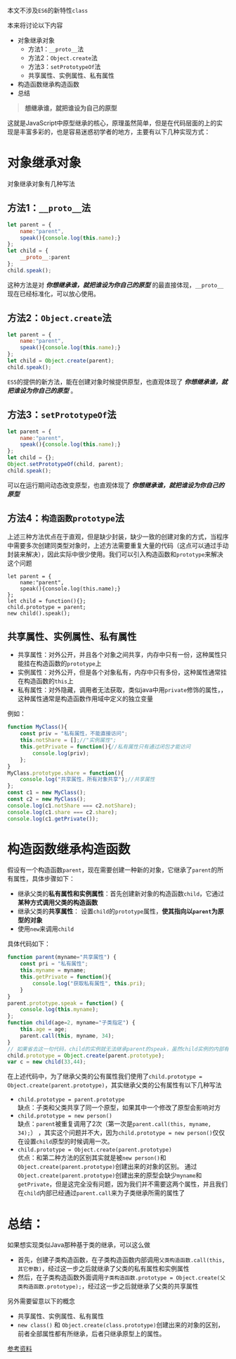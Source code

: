 本文不涉及`ES6`的新特性`class`

本来将讨论以下内容  
* 对象继承对象  
	* 方法1：`__proto__`法
	* 方法2：`Object.create`法
	* 方法3：`setPrototypeOf`法
	* 共享属性、实例属性、私有属性
* 构造函数继承构造函数
* 总结

> **想继承谁，就把谁设为自己的原型**

这就是JavaScript中原型继承的核心，原理虽然简单，但是在代码层面的上的实现是丰富多彩的，也是容易迷惑初学者的地方，主要有以下几种实现方式：

# 对象继承对象
对象继承对象有几种写法
## 方法1：`__proto__`法
```JavaScript
let parent = {
	name:"parent",
	speak(){console.log(this.name);}
};
let child = {
	__proto__:parent
};
child.speak();	
```
这种方法是对 ***你想继承谁，就把谁设为你自己的原型*** 的最直接体现，`__proto__`现在已经标准化，可以放心使用。



## 方法2：`Object.create`法
```JavaScript
let parent = {
	name:"parent",
	speak(){console.log(this.name);}
};
let child = Object.create(parent);
child.speak();	
```
`ES5`的提供的新方法，能在创建对象时候提供原型，也直观体现了 ***你想继承谁，就把谁设为你自己的原型*** 。


## 方法3：`setPrototypeOf`法
```JavaScript
let parent = {
	name:"parent",
	speak(){console.log(this.name);}
};
let child = {};
Object.setPrototypeOf(child, parent);
child.speak();
```
可以在运行期间动态改变原型，也直观体现了 ***你想继承谁，就把谁设为你自己的原型*** 

## 方法4：`构造函数prototype`法  
上述三种方法优点在于直观，但是缺少封装，缺少一致的创建对象的方式，当程序中需要多次创建同类型对象时，上述方法需要重复大量的代码（这点可以通过手动封装来解决），因此实际中很少使用。我们可以引入构造函数和`prototype`来解决这个问题
```JS
let parent = {
	name:"parent",
	speak(){console.log(this.name);}
};
let child = function(){};
child.prototype = parent;
new child().speak();
```


## 共享属性、实例属性、私有属性
* 共享属性：对外公开，并且各个对象之间共享，内存中只有一份，这种属性只能挂在构造函数的`prototype`上
* 实例属性：对外公开，但是各个对象私有，内存中只有多份，这种属性通常挂在构造函数的`this`上
* 私有属性：对外隐藏，调用者无法获取，类似java中用`private`修饰的属性，，这种属性通常是构造函数作用域中定义的独立变量

例如：
```JavaScript
function MyClass(){
	const priv = "私有属性，不能直接访问";
	this.notShare = [];//"实例属性";
	this.getPrivate = function(){//私有属性只有通过闭包才能访问
		console.log(priv);
	};
}
MyClass.prototype.share = function(){
	console.log("共享属性，所有对象共享");//共享属性
};
const c1 = new MyClass();
const c2 = new MyClass();
console.log(c1.notShare === c2.notShare);
console.log(c1.share === c2.share);
console.log(c1.getPrivate());
```

# 构造函数继承构造函数


假设有一个构造函数`parent`，现在需要创建一种新的对象，它继承了`parent`的所有属性，具体步骤如下：

* 继承父类的**私有属性和实例属性**：首先创建新对象的构造函数`child`，它通过**某种方式调用父类的构造函数**
* 继承父类的**共享属性**： 设置`child`的`prototype`属性，**使其指向以`parent`为原型的对象** 
* 使用`new`来调用`child`

具体代码如下：
```JavaScript
function parent(myname="共享属性") {
	const pri = "私有属性";
	this.myname = myname;
	this.getPrivate = function(){
		console.log("获取私有属性", this.pri);
	}
}
parent.prototype.speak = function() {
	console.log(this.myname);
};
function child(age=2, myname="子类指定") {
	this.age = age;
	parent.call(this, myname, 34);
}
// 如果省去这一句代码，child的实例就无法继承parent的speak，虽然child实例的内部有一个parent的实例，但是按照原型链往上搜索的时候并不会找到speak()
child.prototype = Object.create(parent.prototype);
var c = new child(33,44);
```

在上述代码中，为了继承父类的公有属性我们使用了`child.prototype = Object.create(parent.prototype)`，其实继承父类的公有属性有以下几种写法
* `child.prototype = parent.prototype`  
	缺点：子类和父类共享了同一个原型，如果其中一个修改了原型会影响对方
* `child.prototype = new person()`  
	缺点：`parent`被重复调用了2次（第一次是`parent.call(this, myname, 34);`）  ，其实这个问题并不大，因为`child.prototype = new person()`仅仅在设置`child`原型的时候调用一次。
* `child.prototype = Object.create(parent.prototype)`  
	优点：和第二种方法的区别其实就是被`new person()`和`Object.create(parent.prototype)`创建出来的对象的区别。     通过`Object.create(parent.prototype)`创建出来的原型会缺少`myname`和`getPrivate`，但是这完全没有问题，因为我们并不需要这两个属性，并且我们在`child`内部已经通过`parent.call`来为子类继承所需的属性了

# 总结：
如果想实现类似Java那种基于类的继承，可以这么做
* 首先，创建子类构造函数，在子类构造函数内部调用`父类构造函数.call(this, 其它参数)`，经过这一步之后就继承了父类的私有属性和实例属性
* 然后，在子类构造函数外面调用`子类构造函数.prototype = Object.create(父类构造函数.prototype);`，经过这一步之后就继承了父类的共享属性

另外需要留意以下的概念

* 共享属性、实例属性、私有属性
* `new class()` 和 `Object.create(class.prototype)`创建出来的对象的区别，前者全部属性都有所继承，后者只继承原型上的属性。

[参考资料](https://segmentfault.com/a/1190000016708006)